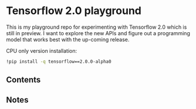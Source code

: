 # Tensorflow 2.0 playground

This is my playground repo for experimenting with Tensorflow 2.0 which is still in preview. I want to explore the new APIs and figure out a programming model that works best with the up-coming release.

CPU only version installation:  
```bash
!pip install -q tensorflow==2.0.0-alpha0
```

## Contents


## Notes
